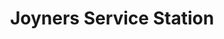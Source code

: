 ---
title: "Joyners Service Station"
url: /farmville/joyners-service-station/
shop: Lebensmittel
---